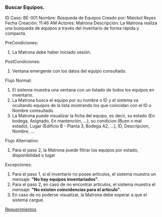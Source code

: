 ### Buscar Equipos.


ID Caso: BE-001
Nombre: Búsqueda de Equipos
Creado por: Maickol Reyes
Fecha Creación: 11:46 AM
Actores: Matrona
Descripción: La Matrona realiza una busqueda de equipos a través del inventario de forma rápida y compacta.

PreCondiciones:
  1. La Matrona debe haber iniciado sesión.

PostCondiciones:
  1. Ventana emergente con los datos del equipo consultado.

Flujo Normal:
  1. El sistema muestra una ventana con un listado de todos los equipos en inventario.
  2. La Matrona busca el equipo por su nombre o ID y el sistema va ocultando equipos de la lista mostrando los que coincidan con el ID o Nombre comsultado.
  3. La Matrona puede visualizar la ficha del equipo, es decir, su estado (En bodega, Asignado, En mantención, ...), su condicion (Buen o mal estado), Lugar (Edificio B - Planta 3, Bodega A2, ...), ID, Descripcion, Nombre, ...

Flujo Alternativo:
  1. Para el paso 2, la Matrona puede filtrar los equipos por estado, disponibilidad o lugar

Excepciones:
  1. Para el paso 1, si el inventario no posee artículos, el sistema muestra un mensaje: **"No hay equipos inventariados"**.
  2. Para el paso 2, en caso de no encontrar artículos, el sistema muestra el mensaje: **"No existen coincidencias para el artículo"**.
  3. En caso de no poderse visualizar, la Matrona debe esperar a que el sistema cargue.

[Requerimientos](./Requerimientos.md)